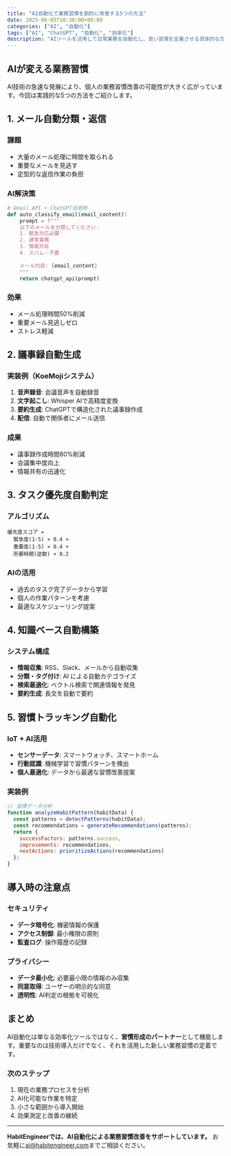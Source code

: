 ```yaml
---
title: "AI自動化で業務習慣を劇的に改善する5つの方法"
date: 2025-06-05T10:30:00+09:00
categories: ["AI", "自動化"]
tags: ["AI", "ChatGPT", "自動化", "効率化"]
description: "AIツールを活用して日常業務を自動化し、良い習慣を定着させる具体的な方法を紹介"
---
```


## AIが変える業務習慣

AI技術の急速な発展により、個人の業務習慣改善の可能性が大きく広がっています。今回は実践的な5つの方法をご紹介します。

## 1. メール自動分類・返信

### 課題
- 大量のメール処理に時間を取られる
- 重要なメールを見逃す
- 定型的な返信作業の負担

### AI解決策
```python
# Gmail API + ChatGPT活用例
def auto_classify_email(email_content):
    prompt = f"""
    以下のメールを分類してください：
    1. 緊急対応必要
    2. 通常業務
    3. 情報共有
    4. スパム・不要
    
    メール内容: {email_content}
    """
    return chatgpt_api(prompt)
```

### 効果
- メール処理時間50%削減
- 重要メール見逃しゼロ
- ストレス軽減

## 2. 議事録自動生成

### 実装例（KoeMojiシステム）
1. **音声録音**: 会議音声を自動録音
2. **文字起こし**: Whisper AIで高精度変換
3. **要約生成**: ChatGPTで構造化された議事録作成
4. **配信**: 自動で関係者にメール送信

### 成果
- 議事録作成時間80%削減
- 会議集中度向上
- 情報共有の迅速化

## 3. タスク優先度自動判定

### アルゴリズム
```
優先度スコア = 
  緊急度(1-5) × 0.4 +
  重要度(1-5) × 0.4 +
  所要時間(逆数) × 0.2
```

### AIの活用
- 過去のタスク完了データから学習
- 個人の作業パターンを考慮
- 最適なスケジューリング提案

## 4. 知識ベース自動構築

### システム構成
- **情報収集**: RSS、Slack、メールから自動収集
- **分類・タグ付け**: AI による自動カテゴライズ
- **検索最適化**: ベクトル検索で関連情報を発見
- **要約生成**: 長文を自動で要約

## 5. 習慣トラッキング自動化

### IoT + AI活用
- **センサーデータ**: スマートウォッチ、スマートホーム
- **行動認識**: 機械学習で習慣パターンを検出
- **個人最適化**: データから最適な習慣改善提案

### 実装例
```javascript
// 習慣データ分析
function analyzeHabitPattern(habitData) {
  const patterns = detectPatterns(habitData);
  const recommendations = generateRecommendations(patterns);
  return {
    successFactors: patterns.success,
    improvements: recommendations,
    nextActions: prioritizeActions(recommendations)
  };
}
```

## 導入時の注意点

### セキュリティ
- **データ暗号化**: 機密情報の保護
- **アクセス制御**: 最小権限の原則
- **監査ログ**: 操作履歴の記録

### プライバシー
- **データ最小化**: 必要最小限の情報のみ収集
- **同意取得**: ユーザーの明示的な同意
- **透明性**: AI判定の根拠を可視化

## まとめ

AI自動化は単なる効率化ツールではなく、**習慣形成のパートナー**として機能します。重要なのは技術導入だけでなく、それを活用した新しい業務習慣の定着です。

### 次のステップ
1. 現在の業務プロセスを分析
2. AI化可能な作業を特定
3. 小さな範囲から導入開始
4. 効果測定と改善の継続

---

**HabitEngineerでは、AI自動化による業務習慣改善をサポートしています。** 
お気軽に[ai@habitengineer.com](mailto:ai@habitengineer.com)までご相談ください。